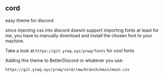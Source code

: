 ## cord

easy theme for discord

since injecting css into discord doesnt support importing fonts at least for me, you have to manually download and install the chosen font to your machine.

Take a look at `https://git.yrwq.xyz/yrwq/fonts` for cool fonts

Adding this theme to BetterDiscord or whatever you use:

`https://git.yrwq.xyz/yrwq/cord/raw/branch/main/main.css`

